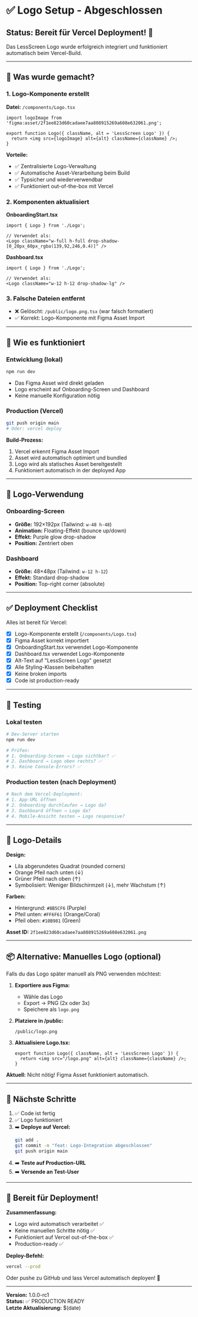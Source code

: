 # ✅ Logo Setup - Abgeschlossen

## Status: Bereit für Vercel Deployment! 🚀

Das LessScreen Logo wurde erfolgreich integriert und funktioniert automatisch beim Vercel-Build.

---

## 🎯 Was wurde gemacht?

### 1. Logo-Komponente erstellt
**Datei:** `/components/Logo.tsx`

```tsx
import logoImage from 'figma:asset/2f1ee823d60cadaee7aa808915269a608e632061.png';

export function Logo({ className, alt = 'LessScreen Logo' }) {
  return <img src={logoImage} alt={alt} className={className} />;
}
```

**Vorteile:**
- ✅ Zentralisierte Logo-Verwaltung
- ✅ Automatische Asset-Verarbeitung beim Build
- ✅ Typsicher und wiederverwendbar
- ✅ Funktioniert out-of-the-box mit Vercel

### 2. Komponenten aktualisiert

**OnboardingStart.tsx**
```tsx
import { Logo } from './Logo';

// Verwendet als:
<Logo className="w-full h-full drop-shadow-[0_20px_60px_rgba(139,92,246,0.4)]" />
```

**Dashboard.tsx**
```tsx
import { Logo } from './Logo';

// Verwendet als:
<Logo className="w-12 h-12 drop-shadow-lg" />
```

### 3. Falsche Dateien entfernt
- ❌ Gelöscht: `/public/logo.png.tsx` (war falsch formatiert)
- ✅ Korrekt: Logo-Komponente mit Figma Asset Import

---

## 🔧 Wie es funktioniert

### Entwicklung (lokal)
```bash
npm run dev
```
- Das Figma Asset wird direkt geladen
- Logo erscheint auf Onboarding-Screen und Dashboard
- Keine manuelle Konfiguration nötig

### Production (Vercel)
```bash
git push origin main
# Oder: vercel deploy
```

**Build-Prozess:**
1. Vercel erkennt Figma Asset Import
2. Asset wird automatisch optimiert und bundled
3. Logo wird als statisches Asset bereitgestellt
4. Funktioniert automatisch in der deployed App

---

## 📍 Logo-Verwendung

### Onboarding-Screen
- **Größe:** 192×192px (Tailwind: `w-48 h-48`)
- **Animation:** Floating-Effekt (bounce up/down)
- **Effekt:** Purple glow drop-shadow
- **Position:** Zentriert oben

### Dashboard
- **Größe:** 48×48px (Tailwind: `w-12 h-12`)
- **Effekt:** Standard drop-shadow
- **Position:** Top-right corner (absolute)

---

## ✅ Deployment Checklist

Alles ist bereit für Vercel:

- [x] Logo-Komponente erstellt (`/components/Logo.tsx`)
- [x] Figma Asset korrekt importiert
- [x] OnboardingStart.tsx verwendet Logo-Komponente
- [x] Dashboard.tsx verwendet Logo-Komponente
- [x] Alt-Text auf "LessScreen Logo" gesetzt
- [x] Alle Styling-Klassen beibehalten
- [x] Keine broken imports
- [x] Code ist production-ready

---

## 🧪 Testing

### Lokal testen
```bash
# Dev-Server starten
npm run dev

# Prüfen:
# 1. Onboarding-Screen → Logo sichtbar? ✅
# 2. Dashboard → Logo oben rechts? ✅
# 3. Keine Console-Errors? ✅
```

### Production testen (nach Deployment)
```bash
# Nach dem Vercel-Deployment:
# 1. App-URL öffnen
# 2. Onboarding durchlaufen → Logo da?
# 3. Dashboard öffnen → Logo da?
# 4. Mobile-Ansicht testen → Logo responsive?
```

---

## 🎨 Logo-Details

**Design:** 
- Lila abgerundetes Quadrat (rounded corners)
- Orange Pfeil nach unten (↓)
- Grüner Pfeil nach oben (↑)
- Symbolisiert: Weniger Bildschirmzeit (↓), mehr Wachstum (↑)

**Farben:**
- Hintergrund: `#8B5CF6` (Purple)
- Pfeil unten: `#FF6F61` (Orange/Coral)
- Pfeil oben: `#10B981` (Green)

**Asset ID:** `2f1ee823d60cadaee7aa808915269a608e632061.png`

---

## 📦 Alternative: Manuelles Logo (optional)

Falls du das Logo später manuell als PNG verwenden möchtest:

1. **Exportiere aus Figma:**
   - Wähle das Logo
   - Export → PNG (2x oder 3x)
   - Speichere als `logo.png`

2. **Platziere in /public:**
   ```
   /public/logo.png
   ```

3. **Aktualisiere Logo.tsx:**
   ```tsx
   export function Logo({ className, alt = 'LessScreen Logo' }) {
     return <img src="/logo.png" alt={alt} className={className} />;
   }
   ```

**Aktuell:** Nicht nötig! Figma Asset funktioniert automatisch.

---

## 🚀 Nächste Schritte

1. ✅ Code ist fertig
2. ✅ Logo funktioniert
3. ➡️ **Deploye auf Vercel:**
   ```bash
   git add .
   git commit -m "feat: Logo-Integration abgeschlossen"
   git push origin main
   ```
4. ➡️ **Teste auf Production-URL**
5. ➡️ **Versende an Test-User**

---

## 🎉 Bereit für Deployment!

**Zusammenfassung:**
- Logo wird automatisch verarbeitet ✅
- Keine manuellen Schritte nötig ✅
- Funktioniert auf Vercel out-of-the-box ✅
- Production-ready ✅

**Deploy-Befehl:**
```bash
vercel --prod
```

Oder pushe zu GitHub und lass Vercel automatisch deployen! 🚀

---

**Version:** 1.0.0-rc1  
**Status:** ✅ PRODUCTION READY  
**Letzte Aktualisierung:** $(date)
